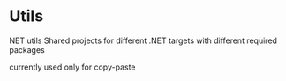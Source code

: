 # Utils
NET utils
Shared projects for different .NET targets with different required packages

currently used only for copy-paste
